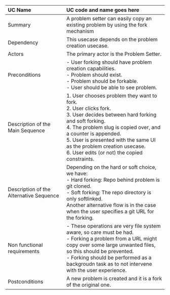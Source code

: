 | UC Name	  | UC code and name goes here |
| :---        |    :---   |
| Summary      | A problem setter can easily copy an existing problem by using the fork mechanism |
| Dependency   | This usecase depends on the problem creation usecase. |
| Actors   | The primary actor is the Problem Setter. |
| Preconditions   | - User forking should have problem creation capabilities. <br> - Problem should exist. <br> - Problem should be forkable. <br> - User should be able to see problem. |
| Description of the Main Sequence   | 1. User chooses problem they want to fork. <br> 2. User clicks fork. <br> 3. User decides between hard forking and soft forking. <br> 4. The problem slug is copied over, and a counter is appended. <br> 5. User is presented with the same UI as the problem creation usecase. <br> 6. User edits (or not) the copied constraints. |
| Description of the Alternative Sequence   | Depending on the hard or soft choice, we have: <br> - Hard forking: Repo behind problem is git cloned. <br> - Soft forking: The repo directory is only softlinked. <br> Another alternative flow is in the case when the user specifies a git URL for the forking. |
| Non functional requirements   | - These operations are very file system aware, so care must be had. <br> - Forking a problem from a URL might copy over some large unwanted files, so this should be prevented. <br> - Forking should be performed as a backgroudn task as to not intervene with the user experience. |
| Postconditions   | A new problem is created and it is a fork of the original one. |
